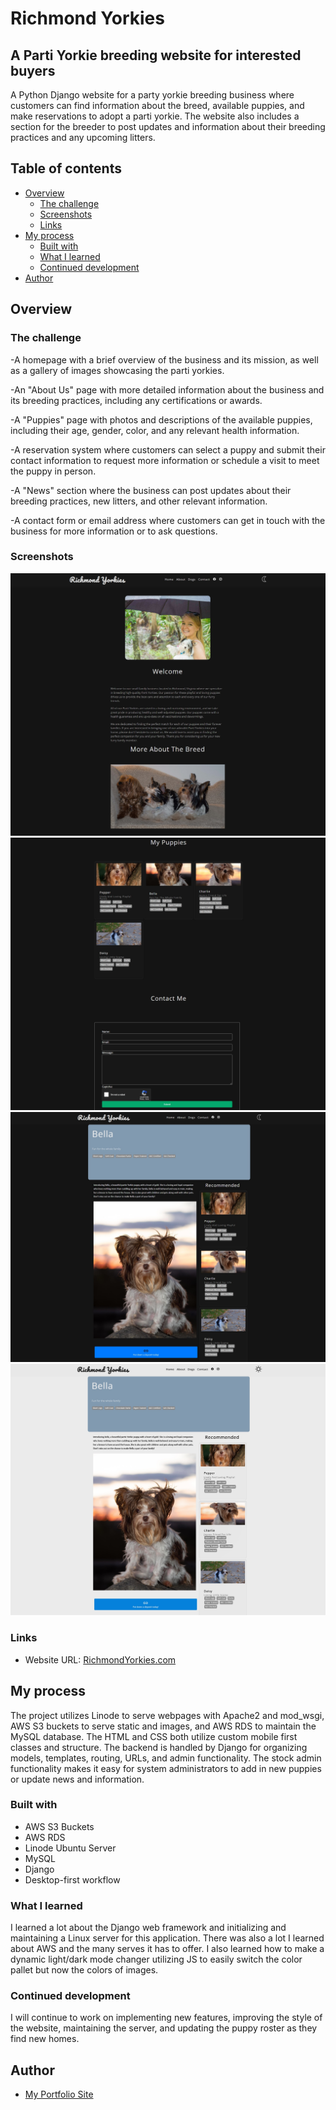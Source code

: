 # Richmond Yorkies 
## A Parti Yorkie breeding website for interested buyers

A Python Django website for a party yorkie breeding business where customers can find information about the breed, available puppies, and make reservations to adopt a parti yorkie. The website also includes a section for the breeder to post updates and information about their breeding practices and any upcoming litters.

## Table of contents

- [Overview](#overview)
  - [The challenge](#the-challenge)
  - [Screenshots](#screenshots)
  - [Links](#links)
- [My process](#my-process)
  - [Built with](#built-with)
  - [What I learned](#what-i-learned)
  - [Continued development](#continued-development)
- [Author](#author)



## Overview

### The challenge

-A homepage with a brief overview of the business and its mission, as well as a gallery of images showcasing the parti yorkies.

-An "About Us" page with more detailed information about the business and its breeding practices, including any certifications or awards.

-A "Puppies" page with photos and descriptions of the available puppies, including their age, gender, color, and any relevant health information.

-A reservation system where customers can select a puppy and submit their contact information to request more information or schedule a visit to meet the puppy in person.

-A "News" section where the business can post updates about their breeding practices, new litters, and other relevant information.

-A contact form or email address where customers can get in touch with the business for more information or to ask questions.

### Screenshots

![](./screenshots/ScreenshotYorkies1.jpg)
![](./screenshots/ScreenshotYorkies2.jpg)
![](./screenshots/ScreenshotYorkies3.jpg)
![](./screenshots/ScreenshotYorkies4.jpg)


### Links

- Website URL: [RichmondYorkies.com](https://www.richmondyorkies.com/)


## My process

The project utilizes Linode to serve webpages with Apache2 and mod_wsgi, AWS S3 buckets to serve static and images, and AWS RDS to maintain the MySQL database. The HTML and CSS both utilize custom mobile first classes and structure. The backend is handled by Django for organizing models, templates, routing, URLs, and admin functionality. The stock admin functionality makes it easy for system administrators to add in new puppies or update news and information. 

### Built with

- AWS S3 Buckets
- AWS RDS
- Linode Ubuntu Server
- MySQL
- Django
- Desktop-first workflow



### What I learned

I learned a lot about the Django web framework and initializing and maintaining a Linux server for this application. There was also a lot I learned about AWS and the many serves it has to offer. I also learned how to make a dynamic light/dark mode changer utilizing JS to easily switch the color pallet but now the colors of images.

### Continued development


I will continue to work on implementing new features, improving the style of the website, maintaining the server, and updating the puppy roster as they find new homes.


## Author

- [My Portfolio Site](https://www.stephen.photography/portfolio)
